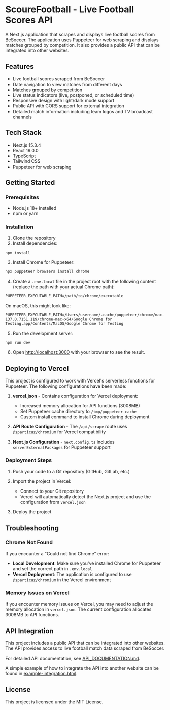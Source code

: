 # ScoureFootball - Live Football Scores API

A Next.js application that scrapes and displays live football scores from BeSoccer. The application uses Puppeteer for web scraping and displays matches grouped by competition. It also provides a public API that can be integrated into other websites.

## Features

- Live football scores scraped from BeSoccer
- Date navigation to view matches from different days
- Matches grouped by competition
- Live status indicators (live, postponed, or scheduled time)
- Responsive design with light/dark mode support
- Public API with CORS support for external integration
- Detailed match information including team logos and TV broadcast channels

## Tech Stack

- Next.js 15.3.4
- React 19.0.0
- TypeScript
- Tailwind CSS
- Puppeteer for web scraping

## Getting Started

### Prerequisites

- Node.js 18+ installed
- npm or yarn

### Installation

1. Clone the repository
2. Install dependencies:

```bash
npm install
```

3. Install Chrome for Puppeteer:

```bash
npx puppeteer browsers install chrome
```

4. Create a `.env.local` file in the project root with the following content (replace the path with your actual Chrome path):

```
PUPPETEER_EXECUTABLE_PATH=/path/to/chrome/executable
```

On macOS, this might look like:
```
PUPPETEER_EXECUTABLE_PATH=/Users/username/.cache/puppeteer/chrome/mac-137.0.7151.119/chrome-mac-x64/Google Chrome for Testing.app/Contents/MacOS/Google Chrome for Testing
```

5. Run the development server:

```bash
npm run dev
```

6. Open [http://localhost:3000](http://localhost:3000) with your browser to see the result.

## Deploying to Vercel

This project is configured to work with Vercel's serverless functions for Puppeteer. The following configurations have been made:

1. **vercel.json** - Contains configuration for Vercel deployment:
   - Increased memory allocation for API functions (3008MB)
   - Set Puppeteer cache directory to `/tmp/puppeteer-cache`
   - Custom install command to install Chrome during deployment

2. **API Route Configuration** - The `/api/scrape` route uses `@sparticuz/chromium` for Vercel compatibility

3. **Next.js Configuration** - `next.config.ts` includes `serverExternalPackages` for Puppeteer support

### Deployment Steps

1. Push your code to a Git repository (GitHub, GitLab, etc.)

2. Import the project in Vercel:
   - Connect to your Git repository
   - Vercel will automatically detect the Next.js project and use the configuration from `vercel.json`

3. Deploy the project

## Troubleshooting

### Chrome Not Found

If you encounter a "Could not find Chrome" error:

- **Local Development**: Make sure you've installed Chrome for Puppeteer and set the correct path in `.env.local`
- **Vercel Deployment**: The application is configured to use `@sparticuz/chromium` in the Vercel environment

### Memory Issues on Vercel

If you encounter memory issues on Vercel, you may need to adjust the memory allocation in `vercel.json`. The current configuration allocates 3008MB to API functions.

## API Integration

This project includes a public API that can be integrated into other websites. The API provides access to live football match data scraped from BeSoccer.

For detailed API documentation, see [API_DOCUMENTATION.md](./API_DOCUMENTATION.md).

A simple example of how to integrate the API into another website can be found in [example-integration.html](./example-integration.html).

## License

This project is licensed under the MIT License.
